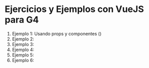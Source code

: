 # Ejercicios y Ejemplos con VueJS para G4

1. Ejemplo 1: Usando props y componentes ()
2. Ejemplo 2: 
3. Ejemplo 3: 
4. Ejemplo 4: 
5. Ejemplo 5: 
6. Ejemplo 6: 